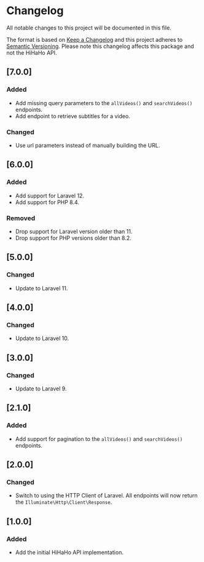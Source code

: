 # Changelog
All notable changes to this project will be documented in this file.

The format is based on [Keep a Changelog](https://keepachangelog.com/en/1.0.0/) and this project adheres to 
[Semantic Versioning](https://semver.org/spec/v2.0.0.html). Please note this changelog affects this package and not the 
HiHaHo API.

## [7.0.0]

### Added

- Add missing query parameters to the `allVideos()` and `searchVideos()` endpoints.
- Add endpoint to retrieve subtitles for a video.

### Changed

- Use url parameters instead of manually building the URL.

## [6.0.0]

### Added

- Add support for Laravel 12.
- Add support for PHP 8.4.

### Removed

- Drop support for Laravel version older than 11.
- Drop support for PHP versions older than 8.2.

## [5.0.0]

### Changed

- Update to Laravel 11.

## [4.0.0]

### Changed

- Update to Laravel 10.

## [3.0.0]

### Changed

- Update to Laravel 9.

## [2.1.0]

### Added

- Add support for pagination to the `allVideos()` and `searchVideos()` endpoints.

## [2.0.0]

### Changed

- Switch to using the HTTP Client of Laravel. All endpoints will now return the `Illuminate\Http\Client\Response`.

## [1.0.0]

### Added

- Add the initial HiHaHo API implementation.

